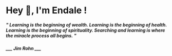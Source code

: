 <h1 title="head"> Hey 👋, I'm Endale !</h1>

**<h5><i>" Learning is the beginning of wealth. Learning is the beginning of health. Learning is the beginning of spirituality. Searching and learning is where the miracle process all begins. "</i></h5>**

*<b>___ Jim Rohn ___</b>*
